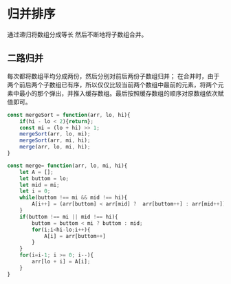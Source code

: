 # 归并排序
通过递归将数组分成等长 然后不断地将子数组合并。

## 二路归并
每次都将数组平均分成两份，然后分别对前后两份子数组归并；
在合并时，由于两个前后两个子数组已有序，所以仅仅比较当前两个数组中最前的元素，将两个元素中最小的那个弹出，并推入缓存数组。最后按照缓存数组的顺序对原数组依次赋值即可。
```js
const mergeSort = function(arr, lo, hi){
    if(hi - lo < 2){return};
    const mi = (lo + hi) >> 1;
    mergeSort(arr, lo, mi);
    mergeSort(arr, mi, hi);
    merge(arr, lo, mi, hi);
}

const merge= function(arr, lo, mi, hi){
    let A = [];
    let buttom = lo;
    let mid = mi;
    let i = 0;
    while(buttom !== mi && mid !== hi){
        A[i++] = (arr[buttom] < arr[mid] ?  arr[buttom++] : arr[mid++]) ;
    }
    if(buttom !== mi || mid !== hi){
        buttom = buttom < mi ? buttom : mid;
        for(i;i<hi-lo;i++){
            A[i] = arr[buttom++]
        }
    }
    for(i=i-1; i >= 0; i--){
        arr[lo + i] = A[i];
    }
}
```